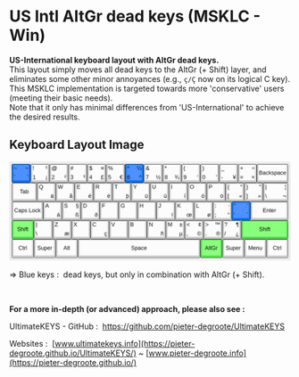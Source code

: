 # US Intl AltGr dead keys (MSKLC - Win)

**US-International keyboard layout with AltGr dead keys.**  
This layout simply moves all dead keys to the AltGr (+ Shift) layer, and eliminates some other minor annoyances (e.g., `ç/Ç` now on its logical C key).  
This MSKLC implementation is targeted towards more 'conservative' users (meeting their basic needs).  
Note that it only has minimal differences from 'US-International' to achieve the desired results.

## Keyboard Layout Image

![US Intl AltGr dead keys - Keyboard Layout Image](US%20Intl%20AltGr%20dead%20keys%20-%20Keyboard%20Layout%20Image.png)

=&gt; Blue keys&nbsp;: &nbsp;dead keys, but only in combination with AltGr (+ Shift).

&nbsp;

**For a more in-depth (or advanced) approach, please also see&nbsp;:**

UltimateKEYS - GitHub&nbsp;: &nbsp;https://github.com/pieter-degroote/UltimateKEYS

Websites&nbsp;: &nbsp;[www.ultimatekeys.info](https://pieter-degroote.github.io/UltimateKEYS/) ~ [www.pieter-degroote.info](https://pieter-degroote.github.io/)
